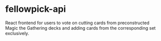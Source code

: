 # fellowpick-api

React frontend for users to vote on cutting cards from preconstructed Magic the Gathering decks and adding cards from the corresponding set exclusively.